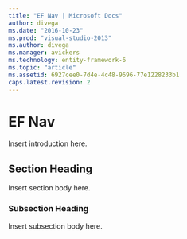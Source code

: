 ```yaml
---
title: "EF Nav | Microsoft Docs"
author: divega
ms.date: "2016-10-23"
ms.prod: "visual-studio-2013"
ms.author: divega
ms.manager: avickers
ms.technology: entity-framework-6
ms.topic: "article"
ms.assetid: 6927cee0-7d4e-4c48-9696-77e1228233b1
caps.latest.revision: 2
---
```

# EF Nav
Insert introduction here.  
  
## Section Heading  
 Insert section body here.  
  
### Subsection Heading  
 Insert subsection body here.